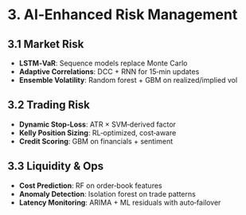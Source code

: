 # 3. AI‑Enhanced Risk Management

## 3.1 Market Risk  
- **LSTM‑VaR**: Sequence models replace Monte Carlo  
- **Adaptive Correlations**: DCC + RNN for 15‑min updates  
- **Ensemble Volatility**: Random forest + GBM on realized/implied vol  

## 3.2 Trading Risk  
- **Dynamic Stop‑Loss**: ATR × SVM‑derived factor  
- **Kelly Position Sizing**: RL‑optimized, cost‑aware  
- **Credit Scoring**: GBM on financials + sentiment  

## 3.3 Liquidity & Ops  
- **Cost Prediction**: RF on order‑book features  
- **Anomaly Detection**: Isolation forest on trade patterns  
- **Latency Monitoring**: ARIMA + ML residuals with auto‑failover  
